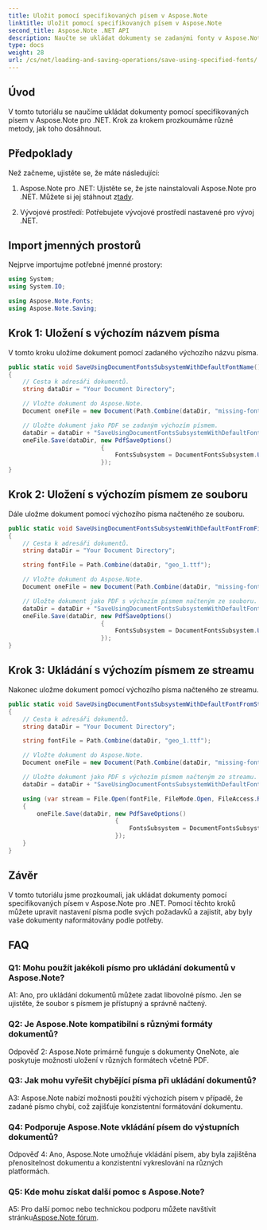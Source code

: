 ```yaml
---
title: Uložit pomocí specifikovaných písem v Aspose.Note
linktitle: Uložit pomocí specifikovaných písem v Aspose.Note
second_title: Aspose.Note .NET API
description: Naučte se ukládat dokumenty se zadanými fonty v Aspose.Note pro .NET. Snadno upravte nastavení písma pro konzistentní formátování dokumentu.
type: docs
weight: 28
url: /cs/net/loading-and-saving-operations/save-using-specified-fonts/
---
```

## Úvod

V tomto tutoriálu se naučíme ukládat dokumenty pomocí specifikovaných písem v Aspose.Note pro .NET. Krok za krokem prozkoumáme různé metody, jak toho dosáhnout.

## Předpoklady

Než začneme, ujistěte se, že máte následující:

1.  Aspose.Note pro .NET: Ujistěte se, že jste nainstalovali Aspose.Note pro .NET. Můžete si jej stáhnout z[tady](https://releases.aspose.com/note/net/).

2. Vývojové prostředí: Potřebujete vývojové prostředí nastavené pro vývoj .NET.

## Import jmenných prostorů

Nejprve importujme potřebné jmenné prostory:

```csharp
using System;
using System.IO;

using Aspose.Note.Fonts;
using Aspose.Note.Saving;

```

## Krok 1: Uložení s výchozím názvem písma

V tomto kroku uložíme dokument pomocí zadaného výchozího názvu písma.

```csharp
public static void SaveUsingDocumentFontsSubsystemWithDefaultFontName()
{
    // Cesta k adresáři dokumentů.
    string dataDir = "Your Document Directory";

    // Vložte dokument do Aspose.Note.
    Document oneFile = new Document(Path.Combine(dataDir, "missing-font.one"));

    // Uložte dokument jako PDF se zadaným výchozím písmem.
    dataDir = dataDir + "SaveUsingDocumentFontsSubsystemWithDefaultFontName_out.pdf";
    oneFile.Save(dataDir, new PdfSaveOptions()
                          {
                              FontsSubsystem = DocumentFontsSubsystem.UsingDefaultFont("Times New Roman")
                          });
}
```

## Krok 2: Uložení s výchozím písmem ze souboru

Dále uložme dokument pomocí výchozího písma načteného ze souboru.

```csharp
public static void SaveUsingDocumentFontsSubsystemWithDefaultFontFromFile()
{
    // Cesta k adresáři dokumentů.
    string dataDir = "Your Document Directory";

    string fontFile = Path.Combine(dataDir, "geo_1.ttf");

    // Vložte dokument do Aspose.Note.
    Document oneFile = new Document(Path.Combine(dataDir, "missing-font.one"));

    // Uložte dokument jako PDF s výchozím písmem načteným ze souboru.
    dataDir = dataDir + "SaveUsingDocumentFontsSubsystemWithDefaultFontFromFile_out.pdf";
    oneFile.Save(dataDir, new PdfSaveOptions()
                          {
                              FontsSubsystem = DocumentFontsSubsystem.UsingDefaultFontFromFile(fontFile)
                          });
}
```

## Krok 3: Ukládání s výchozím písmem ze streamu

Nakonec uložme dokument pomocí výchozího písma načteného ze streamu.

```csharp
public static void SaveUsingDocumentFontsSubsystemWithDefaultFontFromStream()
{
    // Cesta k adresáři dokumentů.
    string dataDir = "Your Document Directory";

    string fontFile = Path.Combine(dataDir, "geo_1.ttf");

    // Vložte dokument do Aspose.Note.
    Document oneFile = new Document(Path.Combine(dataDir, "missing-font.one"));

    // Uložte dokument jako PDF s výchozím písmem načteným ze streamu.
    dataDir = dataDir + "SaveUsingDocumentFontsSubsystemWithDefaultFontFromStream_out.pdf";

    using (var stream = File.Open(fontFile, FileMode.Open, FileAccess.Read, FileShare.Read))
    {
        oneFile.Save(dataDir, new PdfSaveOptions()
                              {
                                  FontsSubsystem = DocumentFontsSubsystem.UsingDefaultFontFromStream(stream)
                              });
    }
}
```

## Závěr

V tomto tutoriálu jsme prozkoumali, jak ukládat dokumenty pomocí specifikovaných písem v Aspose.Note pro .NET. Pomocí těchto kroků můžete upravit nastavení písma podle svých požadavků a zajistit, aby byly vaše dokumenty naformátovány podle potřeby.

## FAQ

### Q1: Mohu použít jakékoli písmo pro ukládání dokumentů v Aspose.Note?

A1: Ano, pro ukládání dokumentů můžete zadat libovolné písmo. Jen se ujistěte, že soubor s písmem je přístupný a správně načtený.

### Q2: Je Aspose.Note kompatibilní s různými formáty dokumentů?

Odpověď 2: Aspose.Note primárně funguje s dokumenty OneNote, ale poskytuje možnosti uložení v různých formátech včetně PDF.

### Q3: Jak mohu vyřešit chybějící písma při ukládání dokumentů?

A3: Aspose.Note nabízí možnosti použití výchozích písem v případě, že zadané písmo chybí, což zajišťuje konzistentní formátování dokumentu.

### Q4: Podporuje Aspose.Note vkládání písem do výstupních dokumentů?

Odpověď 4: Ano, Aspose.Note umožňuje vkládání písem, aby byla zajištěna přenositelnost dokumentu a konzistentní vykreslování na různých platformách.

### Q5: Kde mohu získat další pomoc s Aspose.Note?

 A5: Pro další pomoc nebo technickou podporu můžete navštívit stránku[Aspose.Note fórum](https://forum.aspose.com/c/note/28).